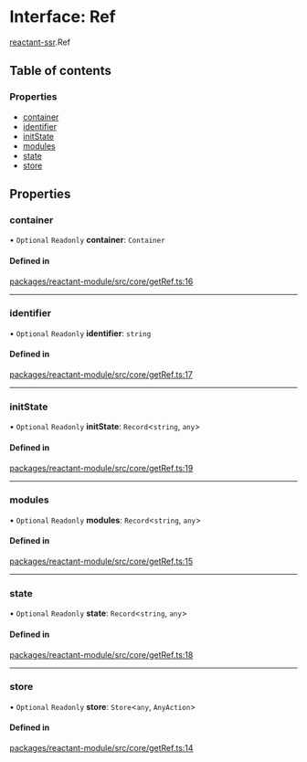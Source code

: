 # Interface: Ref

[reactant-ssr](../modules/reactant_ssr.md).Ref

## Table of contents

### Properties

- [container](reactant_ssr.Ref.md#container)
- [identifier](reactant_ssr.Ref.md#identifier)
- [initState](reactant_ssr.Ref.md#initstate)
- [modules](reactant_ssr.Ref.md#modules)
- [state](reactant_ssr.Ref.md#state)
- [store](reactant_ssr.Ref.md#store)

## Properties

### container

• `Optional` `Readonly` **container**: `Container`

#### Defined in

[packages/reactant-module/src/core/getRef.ts:16](https://github.com/unadlib/reactant/blob/f66dad8a/packages/reactant-module/src/core/getRef.ts#L16)

___

### identifier

• `Optional` `Readonly` **identifier**: `string`

#### Defined in

[packages/reactant-module/src/core/getRef.ts:17](https://github.com/unadlib/reactant/blob/f66dad8a/packages/reactant-module/src/core/getRef.ts#L17)

___

### initState

• `Optional` `Readonly` **initState**: `Record`<`string`, `any`\>

#### Defined in

[packages/reactant-module/src/core/getRef.ts:19](https://github.com/unadlib/reactant/blob/f66dad8a/packages/reactant-module/src/core/getRef.ts#L19)

___

### modules

• `Optional` `Readonly` **modules**: `Record`<`string`, `any`\>

#### Defined in

[packages/reactant-module/src/core/getRef.ts:15](https://github.com/unadlib/reactant/blob/f66dad8a/packages/reactant-module/src/core/getRef.ts#L15)

___

### state

• `Optional` `Readonly` **state**: `Record`<`string`, `any`\>

#### Defined in

[packages/reactant-module/src/core/getRef.ts:18](https://github.com/unadlib/reactant/blob/f66dad8a/packages/reactant-module/src/core/getRef.ts#L18)

___

### store

• `Optional` `Readonly` **store**: `Store`<`any`, `AnyAction`\>

#### Defined in

[packages/reactant-module/src/core/getRef.ts:14](https://github.com/unadlib/reactant/blob/f66dad8a/packages/reactant-module/src/core/getRef.ts#L14)
